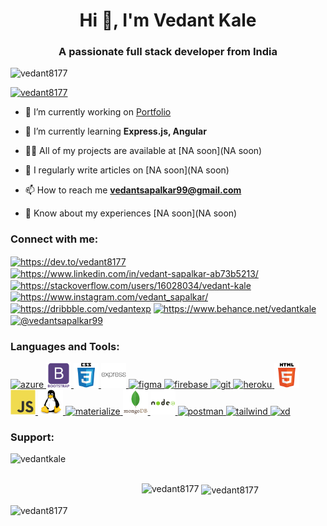 <h1 align="center">Hi 👋, I'm Vedant Kale</h1>
<h3 align="center">A passionate full stack developer from India</h3>

<p align="left"> <img src="https://komarev.com/ghpvc/?username=vedant8177&label=Profile%20views&color=0e75b6&style=flat" alt="vedant8177" /> </p>

<p align="left"> <a href="https://github.com/ryo-ma/github-profile-trophy"><img src="https://github-profile-trophy.vercel.app/?username=vedant8177" alt="vedant8177" /></a> </p>

- 🔭 I’m currently working on [Portfolio](NA)

- 🌱 I’m currently learning **Express.js, Angular**

- 👨‍💻 All of my projects are available at [NA soon](NA soon)

- 📝 I regularly write articles on [NA soon](NA soon)

- 📫 How to reach me **vedantsapalkar99@gmail.com**

- 📄 Know about my experiences [NA soon](NA soon)

<h3 align="left">Connect with me:</h3>
<p align="left">
<a href="https://dev.to/https://dev.to/vedant8177" target="blank"><img align="center" src="https://cdn.jsdelivr.net/npm/simple-icons@3.0.1/icons/dev-dot-to.svg" alt="https://dev.to/vedant8177" height="30" width="40" /></a>
<a href="https://linkedin.com/in/https://www.linkedin.com/in/vedant-sapalkar-ab73b5213/" target="blank"><img align="center" src="https://raw.githubusercontent.com/rahuldkjain/github-profile-readme-generator/master/src/images/icons/Social/linked-in-alt.svg" alt="https://www.linkedin.com/in/vedant-sapalkar-ab73b5213/" height="30" width="40" /></a>
<a href="https://stackoverflow.com/users/https://stackoverflow.com/users/16028034/vedant-kale" target="blank"><img align="center" src="https://raw.githubusercontent.com/rahuldkjain/github-profile-readme-generator/master/src/images/icons/Social/stack-overflow.svg" alt="https://stackoverflow.com/users/16028034/vedant-kale" height="30" width="40" /></a>
<a href="https://instagram.com/https://www.instagram.com/vedant_sapalkar/" target="blank"><img align="center" src="https://raw.githubusercontent.com/rahuldkjain/github-profile-readme-generator/master/src/images/icons/Social/instagram.svg" alt="https://www.instagram.com/vedant_sapalkar/" height="30" width="40" /></a>
<a href="https://dribbble.com/https://dribbble.com/vedantexp" target="blank"><img align="center" src="https://raw.githubusercontent.com/rahuldkjain/github-profile-readme-generator/master/src/images/icons/Social/dribbble.svg" alt="https://dribbble.com/vedantexp" height="30" width="40" /></a>
<a href="https://www.behance.net/https://www.behance.net/vedantkale" target="blank"><img align="center" src="https://raw.githubusercontent.com/rahuldkjain/github-profile-readme-generator/master/src/images/icons/Social/behance.svg" alt="https://www.behance.net/vedantkale" height="30" width="40" /></a>
<a href="https://medium.com/@vedantsapalkar99" target="blank"><img align="center" src="https://raw.githubusercontent.com/rahuldkjain/github-profile-readme-generator/master/src/images/icons/Social/medium.svg" alt="@vedantsapalkar99" height="30" width="40" /></a>
</p>

<h3 align="left">Languages and Tools:</h3>
<p align="left"> <a href="https://azure.microsoft.com/en-in/" target="_blank"> <img src="https://www.vectorlogo.zone/logos/microsoft_azure/microsoft_azure-icon.svg" alt="azure" width="40" height="40"/> </a> <a href="https://getbootstrap.com" target="_blank"> <img src="https://raw.githubusercontent.com/devicons/devicon/master/icons/bootstrap/bootstrap-plain-wordmark.svg" alt="bootstrap" width="40" height="40"/> </a> <a href="https://www.w3schools.com/css/" target="_blank"> <img src="https://raw.githubusercontent.com/devicons/devicon/master/icons/css3/css3-original-wordmark.svg" alt="css3" width="40" height="40"/> </a> <a href="https://expressjs.com" target="_blank"> <img src="https://raw.githubusercontent.com/devicons/devicon/master/icons/express/express-original-wordmark.svg" alt="express" width="40" height="40"/> </a> <a href="https://www.figma.com/" target="_blank"> <img src="https://www.vectorlogo.zone/logos/figma/figma-icon.svg" alt="figma" width="40" height="40"/> </a> <a href="https://firebase.google.com/" target="_blank"> <img src="https://www.vectorlogo.zone/logos/firebase/firebase-icon.svg" alt="firebase" width="40" height="40"/> </a> <a href="https://git-scm.com/" target="_blank"> <img src="https://www.vectorlogo.zone/logos/git-scm/git-scm-icon.svg" alt="git" width="40" height="40"/> </a> <a href="https://heroku.com" target="_blank"> <img src="https://www.vectorlogo.zone/logos/heroku/heroku-icon.svg" alt="heroku" width="40" height="40"/> </a> <a href="https://www.w3.org/html/" target="_blank"> <img src="https://raw.githubusercontent.com/devicons/devicon/master/icons/html5/html5-original-wordmark.svg" alt="html5" width="40" height="40"/> </a> <a href="https://developer.mozilla.org/en-US/docs/Web/JavaScript" target="_blank"> <img src="https://raw.githubusercontent.com/devicons/devicon/master/icons/javascript/javascript-original.svg" alt="javascript" width="40" height="40"/> </a> <a href="https://www.linux.org/" target="_blank"> <img src="https://raw.githubusercontent.com/devicons/devicon/master/icons/linux/linux-original.svg" alt="linux" width="40" height="40"/> </a> <a href="https://materializecss.com/" target="_blank"> <img src="https://raw.githubusercontent.com/prplx/svg-logos/5585531d45d294869c4eaab4d7cf2e9c167710a9/svg/materialize.svg" alt="materialize" width="40" height="40"/> </a> <a href="https://www.mongodb.com/" target="_blank"> <img src="https://raw.githubusercontent.com/devicons/devicon/master/icons/mongodb/mongodb-original-wordmark.svg" alt="mongodb" width="40" height="40"/> </a> <a href="https://nodejs.org" target="_blank"> <img src="https://raw.githubusercontent.com/devicons/devicon/master/icons/nodejs/nodejs-original-wordmark.svg" alt="nodejs" width="40" height="40"/> </a> <a href="https://postman.com" target="_blank"> <img src="https://www.vectorlogo.zone/logos/getpostman/getpostman-icon.svg" alt="postman" width="40" height="40"/> </a> <a href="https://tailwindcss.com/" target="_blank"> <img src="https://www.vectorlogo.zone/logos/tailwindcss/tailwindcss-icon.svg" alt="tailwind" width="40" height="40"/> </a> <a href="https://www.adobe.com/products/xd.html" target="_blank"> <img src="https://cdn.worldvectorlogo.com/logos/adobe-xd.svg" alt="xd" width="40" height="40"/> </a> </p>

<h3 align="left">Support:</h3>
<p><a href="https://www.buymeacoffee.com/vedantkale"> <img align="left" src="https://cdn.buymeacoffee.com/buttons/v2/default-yellow.png" height="50" width="210" alt="vedantkale" /></a></p><br><br>

<p><img align="left" src="https://github-readme-stats.vercel.app/api/top-langs?username=vedant8177&show_icons=true&locale=en&layout=compact" alt="vedant8177" /></p>

<p>&nbsp;<img align="center" src="https://github-readme-stats.vercel.app/api?username=vedant8177&show_icons=true&locale=en" alt="vedant8177" /></p>

<p><img align="center" src="https://github-readme-streak-stats.herokuapp.com/?user=vedant8177&" alt="vedant8177" /></p>
